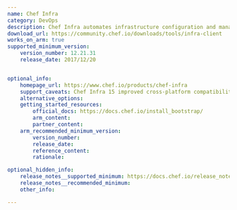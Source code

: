 ```yaml
---
name: Chef Infra
category: DevOps
description: Chef Infra automates infrastructure configuration and management using code-defined policies across servers and environments.
download_url: https://community.chef.io/downloads/tools/infra-client
works_on_arm: true
supported_minimum_version:
    version_number: 12.21.31
    release_date: 2017/12/20


optional_info:
    homepage_url: https://www.chef.io/products/chef-infra
    support_caveats: Chef Infra 15 improved cross-platform compatibility, including better support for Arm64 across multiple distributions.
    alternative_options:
    getting_started_resources:
        official_docs: https://docs.chef.io/install_bootstrap/
        arm_content:
        partner_content:
    arm_recommended_minimum_version:
        version_number:
        release_date:
        reference_content:
        rationale:

optional_hidden_info:
    release_notes__supported_minimum: https://docs.chef.io/release_notes_client/#12.21.31
    release_notes__recommended_minimum:
    other_info:

---
```

